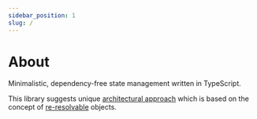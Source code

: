```yaml
---
sidebar_position: 1
slug: /
---
```


# About

Minimalistic, dependency-free state management written in TypeScript.

This library suggests unique [architectural approach](/architecture) which is based on the concept of [re-resolvable](/re-resolvable) objects.
